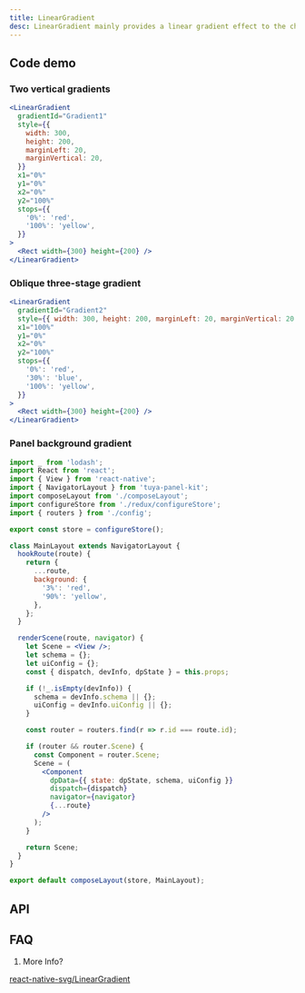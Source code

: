 ```yaml
---
title: LinearGradient
desc: LinearGradient mainly provides a linear gradient effect to the child nodes.
---
```


## Code demo

### Two vertical gradients

```jsx
<LinearGradient
  gradientId="Gradient1"
  style={{
    width: 300,
    height: 200,
    marginLeft: 20,
    marginVertical: 20,
  }}
  x1="0%"
  y1="0%"
  x2="0%"
  y2="100%"
  stops={{
    '0%': 'red',
    '100%': 'yellow',
  }}
>
  <Rect width={300} height={200} />
</LinearGradient>
```

### Oblique three-stage gradient

```jsx
<LinearGradient
  gradientId="Gradient2"
  style={{ width: 300, height: 200, marginLeft: 20, marginVertical: 20 }}
  x1="100%"
  y1="0%"
  x2="0%"
  y2="100%"
  stops={{
    '0%': 'red',
    '30%': 'blue',
    '100%': 'yellow',
  }}
>
  <Rect width={300} height={200} />
</LinearGradient>
```

### Panel background gradient

```jsx
import _ from 'lodash';
import React from 'react';
import { View } from 'react-native';
import { NavigatorLayout } from 'tuya-panel-kit';
import composeLayout from './composeLayout';
import configureStore from './redux/configureStore';
import { routers } from './config';

export const store = configureStore();

class MainLayout extends NavigatorLayout {
  hookRoute(route) {
    return {
      ...route,
      background: {
        '3%': 'red',
        '90%': 'yellow',
      },
    };
  }

  renderScene(route, navigator) {
    let Scene = <View />;
    let schema = {};
    let uiConfig = {};
    const { dispatch, devInfo, dpState } = this.props;

    if (!_.isEmpty(devInfo)) {
      schema = devInfo.schema || {};
      uiConfig = devInfo.uiConfig || {};
    }

    const router = routers.find(r => r.id === route.id);

    if (router && router.Scene) {
      const Component = router.Scene;
      Scene = (
        <Component
          dpData={{ state: dpState, schema, uiConfig }}
          dispatch={dispatch}
          navigator={navigator}
          {...route}
        />
      );
    }

    return Scene;
  }
}

export default composeLayout(store, MainLayout);
```

## API

<Props name="LinearGradientProps"></Props>

## FAQ

1. More Info?

[react-native-svg/LinearGradient](https://github.com/react-native-community/react-native-svg#lineargradient)
